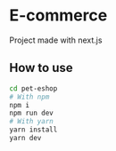 # E-commerce 
Project made with next.js

## How to use

```sh
cd pet-eshop
# With npm
npm i
npm run dev
# With yarn
yarn install
yarn dev
```
